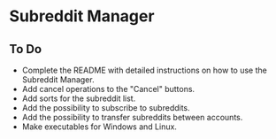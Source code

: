 # Subreddit Manager

## To Do

- Complete the README with detailed instructions on how to use the Subreddit Manager.
- Add cancel operations to the "Cancel" buttons.
- Add sorts for the subreddit list.
- Add the possibility to subscribe to subreddits.
- Add the possibility to transfer subreddits between accounts.
- Make executables for Windows and Linux.